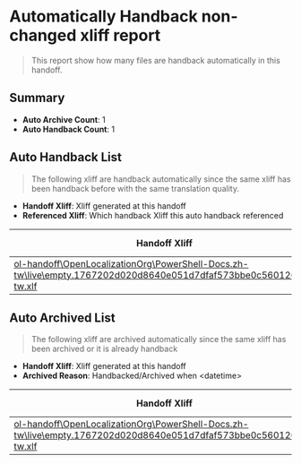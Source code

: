 # Automatically Handback non-changed xliff report
> This report show how many files are handback automatically in this handoff.

## Summary
* **Auto Archive Count**: 1
* **Auto Handback Count**: 1

## Auto Handback List
> The following xliff are handback automatically since the same xliff has been handback before with the same translation quality.

* **Handoff Xliff**: Xliff generated at this handoff
* **Referenced Xliff**: Which handback Xliff this auto handback referenced

| Handoff Xliff | Referenced Xliff | 
| --- | --- | 
| [ol-handoff\OpenLocalizationOrg\PowerShell-Docs.zh-tw\live\empty.1767202d020d8640e051d7dfaf573bbe0c560126.zh-tw.xlf](https://github.com/OpenLocalizationOrg/PowerShell-Docs.handoff/blob/106ab9cc6d27651307b1e25be7fb163c43095dc5/ol-handoff/OpenLocalizationOrg/PowerShell-Docs.zh-tw/live/empty.1767202d020d8640e051d7dfaf573bbe0c560126.zh-tw.xlf) | **Empty Handoff File** | 

## Auto Archived List
> The following xliff are archived automatically since the same xliff has been archived or it is already handback

* **Handoff Xliff**: Xliff generated at this handoff
* **Archived Reason**: Handbacked/Archived when &lt;datetime&gt;

| Handoff Xliff | Archived Reason | 
| --- | --- | 
| [ol-handoff\OpenLocalizationOrg\PowerShell-Docs.zh-tw\live\empty.1767202d020d8640e051d7dfaf573bbe0c560126.zh-tw.xlf](https://github.com/OpenLocalizationOrg/PowerShell-Docs.handoff/blob/106ab9cc6d27651307b1e25be7fb163c43095dc5/ol-handoff/OpenLocalizationOrg/PowerShell-Docs.zh-tw/live/empty.1767202d020d8640e051d7dfaf573bbe0c560126.zh-tw.xlf) | Handbacked | 

